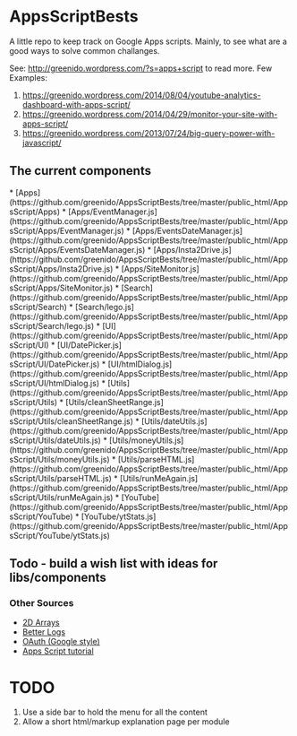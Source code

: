 AppsScriptBests
===============

A little repo to keep track on Google Apps scripts. Mainly, to see what are a good ways to solve common challanges.

See: http://greenido.wordpress.com/?s=apps+script to read more.
Few Examples:
1. https://greenido.wordpress.com/2014/08/04/youtube-analytics-dashboard-with-apps-script/
2. https://greenido.wordpress.com/2014/04/29/monitor-your-site-with-apps-script/
3. https://greenido.wordpress.com/2013/07/24/big-query-power-with-javascript/

<h2>The current components</h2>
* [Apps](https://github.com/greenido/AppsScriptBests/tree/master/public_html/AppsScript/Apps)
* [Apps/EventManager.js](https://github.com/greenido/AppsScriptBests/tree/master/public_html/AppsScript/Apps/EventManager.js)
* [Apps/EventsDateManager.js](https://github.com/greenido/AppsScriptBests/tree/master/public_html/AppsScript/Apps/EventsDateManager.js)
* [Apps/Insta2Drive.js](https://github.com/greenido/AppsScriptBests/tree/master/public_html/AppsScript/Apps/Insta2Drive.js)
* [Apps/SiteMonitor.js](https://github.com/greenido/AppsScriptBests/tree/master/public_html/AppsScript/Apps/SiteMonitor.js)
* [Search](https://github.com/greenido/AppsScriptBests/tree/master/public_html/AppsScript/Search)
* [Search/lego.js](https://github.com/greenido/AppsScriptBests/tree/master/public_html/AppsScript/Search/lego.js)
* [UI](https://github.com/greenido/AppsScriptBests/tree/master/public_html/AppsScript/UI)
* [UI/DatePicker.js](https://github.com/greenido/AppsScriptBests/tree/master/public_html/AppsScript/UI/DatePicker.js)
* [UI/htmlDialog.js](https://github.com/greenido/AppsScriptBests/tree/master/public_html/AppsScript/UI/htmlDialog.js)
* [Utils](https://github.com/greenido/AppsScriptBests/tree/master/public_html/AppsScript/Utils)
* [Utils/cleanSheetRange.js](https://github.com/greenido/AppsScriptBests/tree/master/public_html/AppsScript/Utils/cleanSheetRange.js)
* [Utils/dateUtils.js](https://github.com/greenido/AppsScriptBests/tree/master/public_html/AppsScript/Utils/dateUtils.js)
* [Utils/moneyUtils.js](https://github.com/greenido/AppsScriptBests/tree/master/public_html/AppsScript/Utils/moneyUtils.js)
* [Utils/parseHTML.js](https://github.com/greenido/AppsScriptBests/tree/master/public_html/AppsScript/Utils/parseHTML.js)
* [Utils/runMeAgain.js](https://github.com/greenido/AppsScriptBests/tree/master/public_html/AppsScript/Utils/runMeAgain.js)
* [YouTube](https://github.com/greenido/AppsScriptBests/tree/master/public_html/AppsScript/YouTube)
* [YouTube/ytStats.js](https://github.com/greenido/AppsScriptBests/tree/master/public_html/AppsScript/YouTube/ytStats.js)


<h2>Todo - build a wish list with ideas for libs/components</h2>

<h3>Other Sources</h3>
<ul>
  <li><a href="https://sites.google.com/site/scriptsexamples/custom-methods/2d-arrays-library">2D Arrays</a></li>
  
  <li><a href="https://sites.google.com/site/scriptsexamples/custom-methods/betterlog">Better Logs</a></li>
  
  <li><a href="https://sites.google.com/site/scriptsexamples/custom-methods/google-oauth">OAuth (Google style)</a></li>
  <li>
    <a href="https://sites.google.com/site/appsscripttutorial/">Apps Script tutorial</a>
  </li>
</ul>

TODO
====
  1. Use a side bar to hold the menu for all the content
  2. Allow a short html/markup explanation page per module
